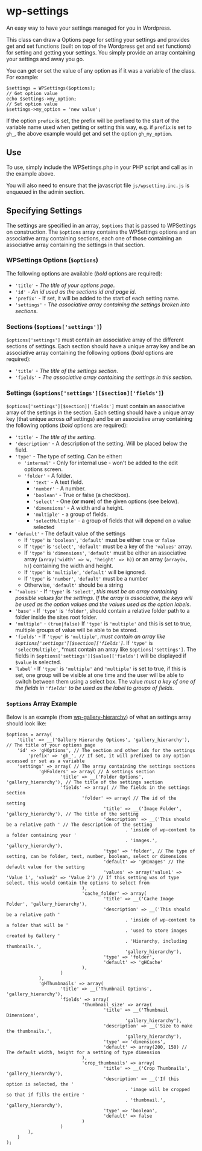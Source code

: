 wp-settings
===========

An easy way to have your settings managed for you in Wordpress.

This class can draw a Options page for setting your settings and provides get
and set functions (built on top of the Wordpress get and set functions) for
setting and getting your settings. You simply provide an array containing your
settings and away you go.


You can get or set the value of any option as if it was a variable of the
class. For example:

```
$settings = WPSettings($options);
// Get option value
echo $settings->my_option;
// Set option value
$settings->my_option = 'new value';
```

If the option `prefix` is set, the prefix will be prefixed to the start of the
variable name used when getting or setting this way, e.g. if `prefix` is set to
`gh_`, the above example would get and set the option `gh_my_option`.

## Use
To use, simply include the WPSettings.php in your PHP script and call as in the
example above.

You will also need to ensure that the javascript file `js/wpsetting.inc.js`
is enqueued in the admin section.

## Specifying Settings

The settings are specified in an array, `$options` that is passed to WPSettings
on construction. The `$options` array contains the WPSettings options and an
associative array containing sections, each one of those containing an 
associative array containing the settings in that section.

### WPSettings Options (`$options`)

The following options are available (*bold* options are required):
- `'title'` - *The title of your options page*.
- `'id'` - *An id used as the sections id and page id*.
- `'prefix'` - If set, it will be added to the start of each setting
  name.
- `'settings'` - *The associative array containing the settings broken into
  sections*.

### Sections (`$options['settings']`)

`$options['settings']` must contain an associative array of the different
sections of settings. Each section should have a unique array key and be an
associative array containing the following options (*bold* options are
required):
- `'title'` - *The title of the settings section*.
- `'fields'` - *The associative array containing the settings in this
  section*.

### Settings (`$options['settings'][$section]['fields']`)
`$options['settings'][$section]['fields']` must contain an associative array of
the settings in the section. Each setting should have a unique array key (that
unique across *all* settings) and be an associative array containing the
following options (*bold* options are required):
- `'title'` - *The title of the setting*.
- `'description'` - A description of the setting. Will be placed below the
  field.
- `'type'` - The type of setting. Can be either:
	- `'internal'` - Only for internal use - won't be added to the edit options
	  screen.
  - `'folder'` - A folder.
	- `'text'` - A text field.
	- `'number'` - A number.
	- `'boolean'` - True or false (a checkbox).
	- `'select'` - One (**or more**) of the given options (see below).
	- `'dimensions'` - A width and a height.
	- `'multiple'` - a group of fields.
	- `'selectMultiple'` - a group of fields that will depend on a value
	  selected
- `'default'` - The default value of the settings
  - If `'type'` is `'boolean'`, `'default'` must be either `true` or `false`
  - If `'type'` is `'select'`, `'default'` must be a key of the `'values'`
	  array.
  - If `'type'` is `'dimensions'`, `'default'` must be either an associative
	  array (`array('width' => w, 'height' => h)`) or an array
		(`array(w, h)`) containing the width and height.
  - If `'type'` is `'multiple'`, `'default'` will be ignored.
  - If `'type'` is `'number'`, `'default'` must be a number
  - Otherwise, `'default'` should be a string
- '`'values'` - If `'type'` is `'select'`, *this must be an array containing
  possible values for the settings. If the array is associative, the keys will
	be used as the option values and the values used as the option labels*.
- `'base'` - If `'type'` is `'folder'`, should contain a relative folder path
  to a folder inside the sites root folder.
- `'multiple'` - `(true|false)` If `'type'` is `'multiple'` and this is set to
  true, multiple groups of value will be able to be stored.
- `'fields'` - If `'type'` is `'multiple'`, *must contain an array like
  `$options['settings'][$section]['fields']`*. If `'type'` is
	`'selectMultiple'`, *must contain an array like `$options['settings']`. The
	fields in `$options['settings'][$value]['fields']` will be displayed if
	`$value` is selected.
- '`label`' - If `'type'` is `'multiple'` and `'multiple'` is set to true,
  if this is set, one group will be visible at one time and the user will
  be able to switch between them using a select box. The value *must a key of
	one of the fields in `'fields'` to be used as the label to groups of fields*.

### `$options` Array Example

Below is an example (from
[wp-gallery-hierarchy](https://github.com/weldstudio/wp-gallery-hierarchy)) of
what an settings array should look like:

```
$options = array(
    'title' => __('Gallery Hierarchy Options', 'gallery_hierarchy'), // The title of your options page
    'id' => 'gHOptions', // The section and other ids for the settings
		'prefix' => 'gh_', // If set, it will prefixed to any option accessed or set as a variable
    'settings' => array( // The array containing the settings sections
		    'gHFolders' => array( // A settings section
				    'title' => __('Folder Options', 'gallery_hierarchy'), // The title of the settings section
    				'fields' => array( // The fields in the settings section
		    				'folder' => array( // The id of the setting
				    				'title' => __('Image Folder', 'gallery_hierarchy'), // The title of the setting
						    		'description' => __('This should be a relative path ' // The description of the setting
    										. 'inside of wp-content to a folder containing your '
		    								. 'images.', 'gallery_hierarchy'),
				    				'type' => 'folder', // The type of setting, can be folder, text, number, boolean, select or dimensions
						    		'default' => 'gHImages' // The default value for the setting
						    		'values' => array('value1' => 'Value 1', 'value2' => 'Value 2') // If this setting was of type select, this would contain the options to select from
	    					),
			    			'cache_folder' => array(
					    			'title' => __('Cache Image Folder', 'gallery_hierarchy'),
							    	'description' => __('This should be a relative path '
									    	. 'inside of wp-content to a folder that will be '
    										. 'used to store images created by Gallery '
		    								. 'Hierarchy, including thumbnails.',
				    						'gallery_hierarchy'),
						    		'type' => 'folder',
		    						'default' => 'gHCache'
    						),
		    		)
    		),
		    'gHThumbnails' => array(
				    'title' => __('Thumbnail Options', 'gallery_hierarchy'),
    				'fields' => array(
		    				'thumbnail_size' => array(
				    				'title' => __('Thumbnail Dimensions',
						    				'gallery_hierarchy'),
								    'description' => __('Size to make the thumbnails.',
    										'gallery_hierarchy'),
		    						'type' => 'dimensions',
				    				'default' => array(200, 150) // The default width, height for a setting of type dimension
						    ),
    						'crop_thumbnails' => array(
		    						'title' => __('Crop Thumbnails', 'gallery_hierarchy'),
				    				'description' => __('If this option is selected, the '
						    				. 'image will be cropped so that if fills the entire '
								    		. 'thumbnail.', 'gallery_hierarchy'),
    								'type' => 'boolean',
		    						'default' => false
				    		)
		    		)
      	),
    )
);
```
